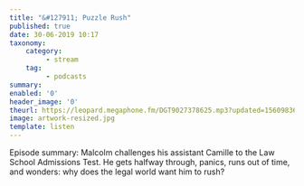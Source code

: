 ```yaml
---
title: "&#127911; Puzzle Rush"
published: true
date: 30-06-2019 10:17
taxonomy:
    category:
         - stream
    tag:
         - podcasts
summary:
enabled: '0'
header_image: '0'
theurl: https://leopard.megaphone.fm/DGT9027378625.mp3?updated=1560983675
image: artwork-resized.jpg
template: listen
---
```

 
Episode summary: Malcolm challenges his assistant Camille to the Law School Admissions Test. He gets halfway through, panics, runs out of time, and wonders: why does the legal world want him to rush?
